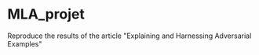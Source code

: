 # MLA_projet
Reproduce the results of the article "Explaining and Harnessing Adversarial Examples"

